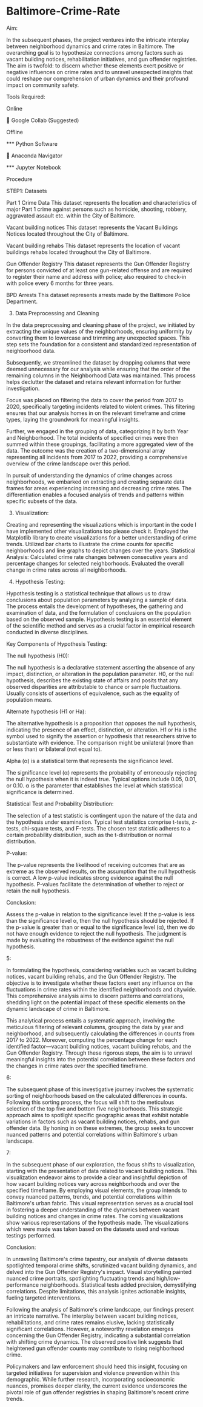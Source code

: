 # Baltimore-Crime-Rate
Aim: 

In the subsequent phases, the project ventures into the intricate interplay between neighborhood 
dynamics and crime rates in Baltimore. The overarching goal is to hypothesize connections among 
factors such as vacant building notices, rehabilitation initiatives, and gun offender registries. The 
aim is twofold: to discern whether these elements exert positive or negative influences on crime 
rates and to unravel unexpected insights that could reshape our comprehension of urban dynamics 
and their profound impact on community safety. 



Tools Required:

Online 

 Google Collab (Suggested)


Offline

*** Python Software 

 Anaconda Navigator 

  *** Jupyter Notebook


Procedure 

STEP1:	Datasets

Part 1 Crime Data
This dataset represents the location and characteristics of major Part 1 crime against persons such as homicide, shooting, robbery, aggravated assault etc. within the City of Baltimore.

Vacant building notices
This dataset represents the Vacant Buildings Notices located throughout the City of Baltimore.

Vacant building rehabs
This dataset represents the location of vacant buildings rehabs located throughout the City of Baltimore.

Gun Offender Registry
This dataset represents the Gun Offender Registry for persons convicted of at least one gun-related offense and are required to register their name and address with police; also required to check-in with police every 6 months for three years.

BPD Arrests
This dataset represents arrests made by the Baltimore Police Department.



3.	Data Preprocessing and Cleaning
	
In the data preprocessing and cleaning phase of the project, we initiated by extracting the unique values of the neighborhoods, ensuring uniformity by converting them to lowercase and trimming any unexpected spaces. This step sets the foundation for a consistent and standardized representation of neighborhood data.

Subsequently, we streamlined the dataset by dropping columns that were deemed unnecessary for our analysis while ensuring that the order of the remaining columns in the Neighborhood Data was maintained. This process helps declutter the dataset and retains relevant information for further investigation.

Focus was placed on filtering the data to cover the period from 2017 to 2020, specifically targeting incidents related to violent crimes. This filtering ensures that our analysis homes in on the relevant timeframe and crime types, laying the groundwork for meaningful insights.

Further, we engaged in the grouping of data, categorizing it by both Year and Neighborhood. The total incidents of specified crimes were then summed within these groupings, facilitating a more aggregated view of the data. The outcome was the creation of a two-dimensional array representing all incidents from 2017 to 2022, providing a comprehensive overview of the crime landscape over this period.

In pursuit of understanding the dynamics of crime changes across neighborhoods, we embarked on extracting and creating separate data frames for areas experiencing increasing and decreasing crime rates. The differentiation enables a focused analysis of trends and patterns within specific subsets of the data. 




3. Visualization:

Creating and representing the visualizations which is important in the code I have implemented 
other visualizations too please check it.
Employed the Matplotlib library to create visualizations for a better understanding of crime 
trends.
Utilized bar charts to illustrate the crime counts for specific neighborhoods and line graphs 
to depict changes over the years.
Statistical Analysis:
Calculated crime rate changes between consecutive years and percentage changes for 
selected neighborhoods.
Evaluated the overall change in crime rates across all neighborhoods.




4. Hypothesis Testing:

Hypothesis testing is a statistical technique that allows us to draw conclusions about population parameters by analyzing a sample of data. The process entails the development of hypotheses, the gathering and examination of data, and the formulation of conclusions on the population based on the observed sample. Hypothesis testing is an essential element of the scientific method and serves as a crucial factor in empirical research conducted in diverse disciplines.

Key Components of Hypothesis Testing: 

The null hypothesis (H0):

The null hypothesis is a declarative statement asserting the absence of any impact, distinction, or alteration in the population parameter.
H0, or the null hypothesis, describes the existing state of affairs and posits that any observed disparities are attributable to chance or sample fluctuations.
Usually consists of assertions of equivalence, such as the equality of population means.

Alternate hypothesis (H1 or Ha):

The alternative hypothesis is a proposition that opposes the null hypothesis, indicating the presence of an effect, distinction, or alteration.
H1 or Ha is the symbol used to signify the assertion or hypothesis that researchers strive to substantiate with evidence.
The comparison might be unilateral (more than or less than) or bilateral (not equal to).

Alpha (α) is a statistical term that represents the significance level.

The significance level (α) represents the probability of erroneously rejecting the null hypothesis when it is indeed true.
Typical options include 0.05, 0.01, or 0.10.
α is the parameter that establishes the level at which statistical significance is determined.

Statistical Test and Probability Distribution:

The selection of a test statistic is contingent upon the nature of the data and the hypothesis under examination.
Typical test statistics comprise t-tests, z-tests, chi-square tests, and F-tests.
The chosen test statistic adheres to a certain probability distribution, such as the t-distribution or normal distribution.

P-value:

The p-value represents the likelihood of receiving outcomes that are as extreme as the observed results, on the assumption that the null hypothesis is correct.
A low p-value indicates strong evidence against the null hypothesis.
P-values facilitate the determination of whether to reject or retain the null hypothesis.

Conclusion:

Assess the p-value in relation to the significance level:
If the p-value is less than the significance level α, then the null hypothesis should be rejected.
If the p-value is greater than or equal to the significance level (α), then we do not have enough evidence to reject the null hypothesis.
The judgment is made by evaluating the robustness of the evidence against the null hypothesis.


5: 

In formulating the hypothesis, considering variables such as vacant building notices, vacant 
building rehabs, and the Gun Offender Registry. The objective is to investigate whether these 
factors exert any influence on the fluctuations in crime rates within the identified neighborhoods 
and citywide. This comprehensive analysis aims to discern patterns and correlations, shedding 
light on the potential impact of these specific elements on the dynamic landscape of crime in 
Baltimore. 


This analytical process entails a systematic approach, involving the meticulous filtering of relevant 
columns, grouping the data by year and neighborhood, and subsequently calculating the 
differences in counts from 2017 to 2022. Moreover, computing the percentage change for each 
identified factor—vacant building notices, vacant building rehabs, and the Gun Offender Registry. 
Through these rigorous steps, the aim is to unravel meaningful insights into the potential 
correlation between these factors and the changes in crime rates over the specified timeframe. 

6: 

The subsequent phase of this investigative journey involves the systematic sorting of 
neighborhoods based on the calculated differences in counts. Following this sorting process, the 
focus will shift to the meticulous selection of the top five and bottom five neighborhoods. This 
strategic approach aims to spotlight specific geographic areas that exhibit notable variations in 
factors such as vacant building notices, rehabs, and gun offender data. By honing in on these 
extremes, the group seeks to uncover nuanced patterns and potential correlations within 
Baltimore's urban landscape. 


7: 

In the subsequent phase of our exploration, the focus shifts to visualization, starting with the 
presentation of data related to vacant building notices. This visualization endeavor aims to provide 
a clear and insightful depiction of how vacant building notices vary across neighborhoods and over 
the specified timeframe. By employing visual elements, the group intends to convey nuanced 
patterns, trends, and potential correlations within Baltimore's urban fabric. This visual 
representation serves as a crucial tool in fostering a deeper understanding of the dynamics between 
vacant building notices and changes in crime rates. 
The coming visualizations show various representations of the hypothesis made. 
The visualizations which were made was taken based on the datasets used and various testings 
performed. 






Conclusion: 

In unraveling Baltimore's crime tapestry, our analysis of diverse datasets spotlighted temporal 
crime shifts, scrutinized vacant building dynamics, and delved into the Gun Offender Registry's 
impact. Visual storytelling painted nuanced crime portraits, spotlighting fluctuating trends and 
high/low-performance neighborhoods. Statistical tests added precision, demystifying 
correlations. Despite limitations, this analysis ignites actionable insights, fueling targeted 
interventions. 

Following the analysis of Baltimore's crime landscape, our findings present an 
intricate narrative. The interplay between vacant building notices, rehabilitations, and crime rates 
remains elusive, lacking statistically significant correlations. However, a noteworthy revelation 
emerges concerning the Gun Offender Registry, indicating a substantial correlation with shifting 
crime dynamics. The observed positive link suggests that heightened gun offender counts may 
contribute to rising neighborhood crime.

Policymakers and law enforcement should heed this 
insight, focusing on targeted initiatives for supervision and violence prevention within this 
demographic. While further research, incorporating socioeconomic nuances, promises deeper 
clarity, the current evidence underscores the pivotal role of gun offender registries in shaping 
Baltimore's recent crime trends.
